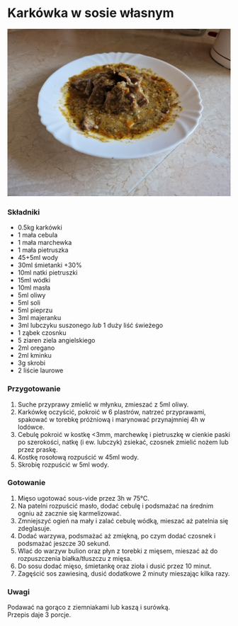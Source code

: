 # Karkówka w sosie własnym

![Zdjęcie dania](../meats/Karkowka_w_sosie_wlasnym.jpg)

### Składniki
- 0.5kg karkówki
- 1 mała cebula 
- 1 mała marchewka
- 1 mała pietruszka
- 45+5ml wody
- 30ml śmietanki +30%
- 10ml natki pietruszki
- 15ml wódki
- 10ml masła
- 5ml oliwy
- 5ml soli
- 5ml pieprzu
- 3ml majeranku
- 3ml lubczyku suszonego *lub* 1 duży liść świeżego
- 1 ząbek czosnku
- 5 ziaren ziela angielskiego
- 2ml oregano
- 2ml kminku
- 3g skrobi
- 2 liście laurowe

### Przygotowanie
1. Suche przyprawy zmielić w młynku, zmieszać z 5ml oliwy.
2. Karkówkę oczyścić, pokroić w 6 plastrów, natrzeć przyprawami, spakować w torebkę próżniową i marynować przynajmniej 4h w lodówce.
3. Cebulę pokroić w kostkę <3mm, marchewkę i pietruszkę w cienkie paski po szerokości, natkę (i ew. lubczyk) zsiekać, czosnek zmielić nożem lub przez praskę.
4. Kostkę rosołową rozpuścić w 45ml wody.
5. Skrobię rozpuścić w 5ml wody.

### Gotowanie
1. Mięso ugotować sous-vide przez 3h w 75°C.
2. Na patelni rozpuścić masło, dodać cebulę i podsmażać na średnim ogniu aż zacznie się karmelizować.
3. Zmniejszyć ogień na mały i zalać cebulę wódką, mieszać aż patelnia się zdeglasuje.
4. Dodać warzywa, podsmażać aż zmiękną, po czym dodać czosnek i podsmażać jeszcze 30 sekund.
5. Wlać do warzyw bulion oraz płyn z torebki z mięsem, mieszać aż do rozpuszczenia białka/tłuszczu z mięsa.
6. Do sosu dodać mięso, śmietankę oraz zioła i dusić przez 10 minut.
7. Zagęścić sos zawiesiną, dusić dodatkowe 2 minuty mieszając kilka razy.

### Uwagi
Podawać na gorąco z ziemniakami lub kaszą i surówką.\
Przepis daje 3 porcje.
